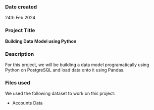### Date created
24th Feb 2024

### Project Title
**Building Data Model using Python**

### Description

For this project, we will be building a data model programatically using Python on PostgreSQL and load data onto it using Pandas.

### Files used
We used the following dataset to work on this project:

* Accounts Data
